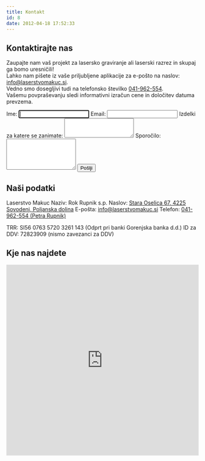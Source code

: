 ```yaml
---
title: Kontakt
id: 8
date: 2012-04-18 17:52:33
---
```


<div class="contact row first">
<div class="col-md-6">
<h2>Kontaktirajte nas</h2>

Zaupajte nam vaš projekt za lasersko graviranje ali laserski razrez in skupaj ga bomo uresničili!</br>Lahko nam pišete iz vaše priljubljene aplikacije za e-pošto na naslov: [info@laserstvomakuc.si](mailto:info@laserstvomakuc.si "info@laserstvomakuc.si").</br> Vedno smo dosegljivi tudi na telefonsko številko <nobr>[041-962-554](tel:+38641962554 "041-962-554")</nobr>.</br> Vašemu povpraševanju sledi informativni izračun cene in določitev datuma prevzema.

<form name="contact-laserstvomakuc" method="POST" data-netlify="true" class="contact-form" action="/kontakt-success">
    <div class="form-group">
        <label for="name">Ime:</label>
        <input class="form-control" id="name" type="text" name="name" autofocus />
        <label for="email">Email:</label>
        <input class="form-control" type="email" id="email" name="email" />
        <label for="products">Izdelki za katere se zanimate:</label>
        <textarea class="form-control" id="products" name="products" rows="3"></textarea>
        <label for="message">Sporočilo:</label>
        <textarea class="form-control" id="message" name="message" rows="5"></textarea>
        <button type="submit" class="btn btn-primary btn-lg">Pošlji</button>
    </div>
</form>

</div>

<div class="col-md-6">
<h2>Naši podatki</h2>

Laserstvo Makuc
Naziv: Rok Rupnik s.p.
Naslov: [Stara Oselica 67, 4225 Sovodenj, Poljanska dolina](https://goo.gl/maps/ssiJV4cd5Lr "Stara Oselica 67, 4225 Sovodenj")
E-pošta: [info@laserstvomakuc.si](mailto:info@laserstvomakuc.si "info@laserstvomakuc.si")
Telefon: [041-962-554 (Petra Rupnik)](tel:+38641962554 "041-962-554")

TRR: SI56 0763 5720 3261 143 (Odprt pri banki Gorenjska banka d.d.)
ID za DDV: 72823909 (nismo zavezanci za DDV)
</div>
</div>

<div class="contact last">
<h2>Kje nas najdete</h2>
<iframe src="https://www.google.com/maps/embed?pb=!1m18!1m12!1m3!1d3418.9348710892223!2d14.051971915802428!3d46.09393769922244!2m3!1f0!2f0!3f0!3m2!1i1024!2i768!4f13.1!3m3!1m2!1s0x477ae7eade87ffab%3A0x47fe15e1a6abcdf9!2sLaserstvo+Makuc!5e1!3m2!1sen!2ssi!4v1557086835886!5m2!1sen!2ssi" frameborder="0" marginwidth="0" marginheight="0" scrolling="no" width="100%" height="500px"></iframe>
</div>
